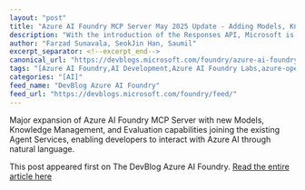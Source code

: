 ```yaml
---
layout: "post"
title: "Azure AI Foundry MCP Server May 2025 Update - Adding Models, Knowledge & Evaluation"
description: "With the introduction of the Responses API, Microsoft is enabling a new standard for AI development ..."
author: "Farzad Sunavala, SeokJin Han, Saumil"
excerpt_separator: <!--excerpt_end-->
canonical_url: "https://devblogs.microsoft.com/foundry/azure-ai-foundry-mcp-server-may-2025/"
tags: "[Azure AI Foundry,AI Development,Azure AI Foundry Labs,azure-openai,Generative AI]"
categories: "[AI]"
feed_name: "DevBlog Azure AI Foundry"
feed_url: "https://devblogs.microsoft.com/foundry/feed/"
---
```


Major expansion of Azure AI Foundry MCP Server with new Models, Knowledge Management, and Evaluation capabilities joining the existing Agent Services, enabling developers to interact with Azure AI through natural language.<!--excerpt_end-->

This post appeared first on The DevBlog Azure AI Foundry. [Read the entire article here](https://devblogs.microsoft.com/foundry/azure-ai-foundry-mcp-server-may-2025/)
